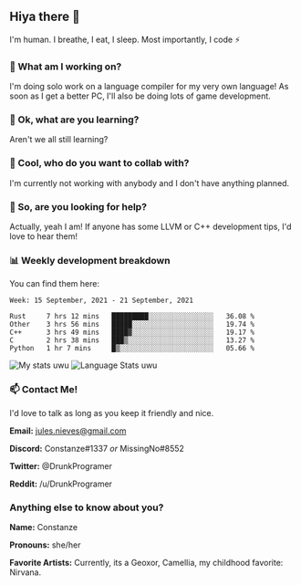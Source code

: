 ## Hiya there 👋

I'm human. I breathe, I eat, I sleep. Most importantly, I code ⚡️

### 🔭 What am I working on?

I'm doing solo work on a language compiler for my very own language! As soon as I get a better PC, I'll also be doing lots of game development.

### 🌱 Ok, what are you learning?

Aren't we all still learning?

### 👯 Cool, who do you want to collab with?

I'm currently not working with anybody and I don't have anything planned.

### 🤔 So, are you looking for help?

Actually, yeah I am! If anyone has some LLVM or C++ development tips, I'd love to hear them!

### 📊 Weekly development breakdown

You can find them here:

<!--START_SECTION:waka-->
```text
Week: 15 September, 2021 - 21 September, 2021

Rust     7 hrs 12 mins   █████████░░░░░░░░░░░░░░░░   36.08 % 
Other    3 hrs 56 mins   █████░░░░░░░░░░░░░░░░░░░░   19.74 % 
C++      3 hrs 49 mins   ████▓░░░░░░░░░░░░░░░░░░░░   19.17 % 
C        2 hrs 38 mins   ███▒░░░░░░░░░░░░░░░░░░░░░   13.27 % 
Python   1 hr 7 mins     █▒░░░░░░░░░░░░░░░░░░░░░░░   05.66 % 
```
<!--END_SECTION:waka-->
<!-- ![Constanze's wakatime stats](https://github-readme-stats.vercel.app/api/wakatime?username=constanze) -->

![My stats uwu](https://github-readme-stats.vercel.app/api?username=cstanze&show_icons=true&theme=onedark)
![Language Stats uwu](https://github-readme-stats.vercel.app/api/top-langs/?username=cstanze&layout=compact&theme=onedark)

### 📫 Contact Me!

I'd love to talk as long as you keep it friendly and nice.

**Email:** jules.nieves@gmail.com

**Discord:** Constanze#1337 *or* MissingNo#8552

**Twitter:** @DrunkProgramer

**Reddit:** /u/DrunkProgramer

### Anything else to know about you?

**Name:** Constanze

**Pronouns:** she/her

**Favorite Artists:** Currently, its a Geoxor, Camellia, my childhood favorite: Nirvana.
